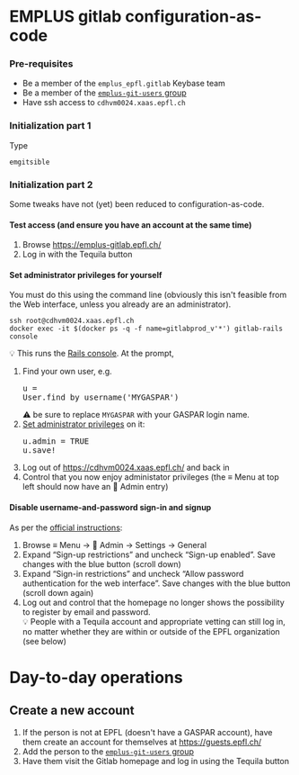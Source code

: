 # EMPLUS gitlab configuration-as-code

### Pre-requisites

- Be a member of the `emplus_epfl.gitlab` Keybase team
- Be a member of the [`emplus-git-users` group](https://groups.epfl.ch/viewgroup?groupid=S28705)
- Have ssh access to `cdhvm0024.xaas.epfl.ch`

### Initialization part 1

Type
```
emgitsible
```

### Initialization part 2

Some tweaks have not (yet) been reduced to configuration-as-code.

#### Test access (and ensure you have an account at the same time)

1. Browse https://emplus-gitlab.epfl.ch/
1. Log in with the Tequila button

#### Set administrator privileges for yourself

You must do this using the command line (obviously this isn't feasible from the Web interface, unless you already are an administrator).

```
ssh root@cdhvm0024.xaas.epfl.ch
docker exec -it $(docker ps -q -f name=gitlabprod_v'*') gitlab-rails console
```

💡 This runs the [Rails console](https://docs.gitlab.com/ee/administration/troubleshooting/gitlab_rails_cheat_sheet.html). At the prompt,

1. Find your own user, e.g. <pre>u = User.find_by_username('MYGASPAR')</pre>⚠ be sure to replace `MYGASPAR` with your GASPAR login name.
1. [Set administrator privileges](https://forum.gitlab.com/t/how-do-i-change-my-profile-to-admin/35888) on it:<pre>u.admin = TRUE
u.save!</pre>
1. Log out of https://cdhvm0024.xaas.epfl.ch/ and back in
1. Control that you now enjoy administator privileges (the ≡ Menu at top left should now have an 🔧 Admin entry)

#### Disable username-and-password sign-in and signup

As per the [official instructions](https://docs.gitlab.com/ee/user/admin_area/settings/sign_in_restrictions.html):

1. Browse ≡ Menu → 🔧 Admin → Settings → General
1. Expand “Sign-up restrictions” and uncheck “Sign-up enabled”. Save changes with the blue button (scroll down)
1. Expand “Sign-in restrictions” and uncheck “Allow password authentication for the web interface”. Save changes with the blue button (scroll down again)
1. Log out and control that the homepage no longer shows the possibility to register by email and password. <br> 💡 People with a Tequila account and appropriate vetting can still log in, no matter whether they are within or outside of the EPFL organization (see below)

# Day-to-day operations

## Create a new account

1. If the person is not at EPFL (doesn't have a GASPAR account), have them create an account for themselves at https://guests.epfl.ch/
1. Add the person to the [`emplus-git-users` group](https://groups.epfl.ch/viewgroup?groupid=S28705)
1. Have them visit the Gitlab homepage and log in using the Tequila button
